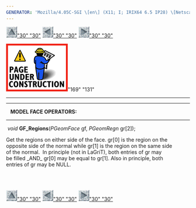 ```yaml
---
GENERATOR: 'Mozilla/4.05C-SGI \[en\] (X11; I; IRIX64 6.5 IP28) \[Netscape\]'
---
```


[![](../images/arrow2.gif)"30"
"30"](mstkla.md#MODEL%20FACE:) [![](../images/arrow3.gif)"30"
"30"](GeomRegion.md) [![](../images/arrow4.gif)"30"
"30"](GeomEdge.md)

![](../images/construction14.gif)"169" "131"

------------------------------------------------------------------------

------------------------------------------------------------------------

   **MODEL FACE OPERATORS:**

------------------------------------------------------------------------

 *void* **GF\_Regions**(*PGeomFace* gf, *PGeomRegn* gr\[2\]);

Get the regions on either side of the face. gr\[0\] is the region on
the\
opposite side of the normal while gr\[1\] is the region on the same
side\
of the normal.  In principle (not in LaGriT), both entries of gr may\
be filled \_AND\_ gr\[0\] may be equal to gr\[1\]. Also in principle,
both\
entries of gr may be NULL.\
 

 

[![](../images/arrow2.gif)"30"
"30"](mstkla.md#MODEL%20REGION:) [![](../images/arrow3.gif)"30"
"30"](GeomRegion.md) [![](../images/arrow4.gif)"30"
"30"](GeomEdge.md)

